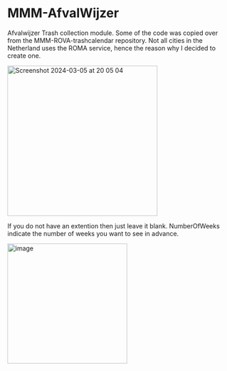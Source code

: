 # MMM-AfvalWijzer

Afvalwijzer Trash collection module. Some of the code was copied over from the MMM-ROVA-trashcalendar repository. Not all cities in the Netherland uses the ROMA service, hence the reason why I decided to create one. 

<img width="337" alt="Screenshot 2024-03-05 at 20 05 04" src="https://github.com/gertperdZA/MMM-AfvalWijzer/assets/49020124/0326c40f-8092-48c0-b4ae-cfc9270293a0">

If you do not have an extention then just leave it blank.
NumberOfWeeks indicate the number of weeks you want to see in advance.

<img width="269" alt="image" src="https://github.com/gertperdZA/MMM-AfvalWijzer/assets/49020124/177f5a30-428a-4bf4-a985-2e3e8a9b0fdf">

